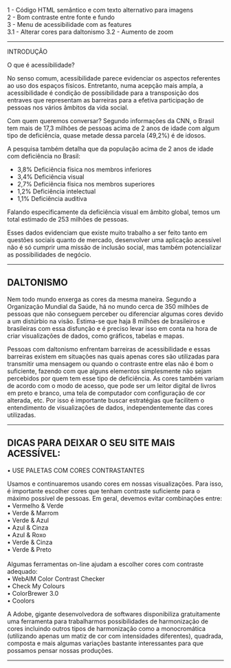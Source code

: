 

1 - Código HTML semântico e com texto alternativo para imagens</br>
2 - Bom contraste entre fonte e fundo</br>
3 - Menu de acessibilidade com as features</br>
 3.1 - Alterar cores para daltonismo
 3.2 - Aumento de zoom 
 
 ----------------------------------------------------------------------------------------------
INTRODUÇÃO

O que é acessibilidade?

No senso comum, acessibilidade parece evidenciar os aspectos referentes ao uso dos espaços físicos. Entretanto, numa acepção mais ampla, a acessibilidade é condição de possibilidade para a transposição dos entraves que representam as barreiras para a efetiva participação de pessoas nos vários âmbitos da vida social.


Com quem queremos conversar? 
Segundo informações da CNN, o Brasil tem mais de 17,3 milhões de pessoas acima de 2 anos de idade com algum tipo de deficiência, quase metade dessa parcela (49,2%) é de idosos. 

A pesquisa também detalha que da população acima de 2 anos de idade com deficiência no Brasil:

- 3,8% Deficiência física nos membros inferiores
- 3,4% Deficiência visual
- 2,7% Deficiência física nos membros superiores
- 1,2% Deficiência intelectual
- 1,1% Deficiência auditiva

Falando especificamente da deficiência visual em âmbito global, temos um total estimado de 253 milhões de pessoas.

Esses dados evidenciam que existe muito trabalho a ser feito tanto em questões sociais quanto de mercado, desenvolver uma aplicação acessível não é só cumprir uma missão de inclusão social, mas também potencializar as possibilidades de negócio.
 
---------------------------------------------------------------------------------------------
 
## DALTONISMO


Nem todo mundo enxerga as cores da mesma maneira. 
Segundo a Organização Mundial da Saúde, há no mundo cerca de 350 milhões de pessoas que não conseguem perceber ou diferenciar algumas cores devido a um distúrbio na visão. Estima-se que haja 8 milhões de brasileiros e brasileiras com essa disfunção e é preciso levar isso em conta na hora de criar visualizações de dados, como gráficos, tabelas e mapas.

Pessoas com daltonismo enfrentam barreiras de acessibilidade e essas barreiras existem em situações nas quais apenas cores são utilizadas para transmitir uma mensagem ou quando o contraste entre elas não é bom o suficiente, fazendo com que alguns elementos simplesmente não sejam percebidos por quem tem esse tipo de deficiência.
As cores também variam de acordo com o modo de acesso, que pode ser um leitor digital de livros em preto e branco, uma tela de computador com configuração de cor alterada, etc.
Por isso é importante buscar estratégias que facilitem o entendimento de visualizações de dados, independentemente das cores utilizadas.


---------------------------------------------------------------------------------------------

## DICAS PARA DEIXAR O SEU SITE MAIS ACESSÍVEL:

•	USE PALETAS COM CORES CONTRASTANTES

Usamos e continuaremos usando cores em nossas visualizações. Para isso, é importante escolher cores que tenham contraste suficiente para o máximo possível de pessoas.
Em geral, devemos evitar combinações entre:</br>
•	Vermelho & Verde</br>
•	Verde & Marrom</br>
•	Verde & Azul</br>
•	Azul & Cinza</br>
•	Azul & Roxo</br>
•	Verde & Cinza</br>
•	Verde & Preto</br></br>
Algumas ferramentas on-line ajudam a escolher cores com contraste adequado:</br>
•	WebAIM Color Contrast Checker</br>
•	Check My Colours</br>
•	ColorBrewer 3.0</br>
•	Coolors

A  Adobe, gigante  desenvolvedora  de softwares disponibiliza    gratuitamente    uma ferramenta    para    trabalharmos possibilidades de harmonização de cores  incluindo outros tipos de harmonização como  a  monocromática  (utilizando  apenas um  matiz
de  cor  com  intensidades diferentes),  quadrada,  composta  e  mais  algumas  variações bastante interessantes para que possamos pensar nossas produções.


 ---------------------------------------------------------------------------------------------








